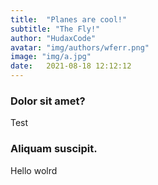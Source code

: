 ```yaml
---
title:  "Planes are cool!"
subtitle: "The Fly!"
author: "HudaxCode"
avatar: "img/authors/wferr.png"
image: "img/a.jpg"
date:   2021-08-18 12:12:12
---
```


### Dolor sit amet?
Test
### Aliquam suscipit.
Hello wolrd

